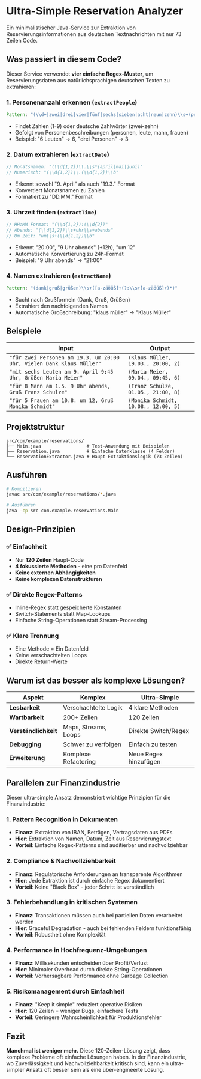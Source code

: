 # Ultra-Simple Reservation Analyzer

Ein minimalistischer Java-Service zur Extraktion von Reservierungsinformationen aus deutschen Textnachrichten mit nur 73 Zeilen Code.

## Was passiert in diesem Code?

Dieser Service verwendet **vier einfache Regex-Muster**, um Reservierungsdaten aus natürlichsprachigen deutschen Texten zu extrahieren:

### 1. **Personenanzahl erkennen** (`extractPeople`)
```java
Pattern: "(\\d+|zwei|drei|vier|fünf|sechs|sieben|acht|neun|zehn)\\s+(personen|leute|mann|frauen)"
```
- Findet Zahlen (1-9) oder deutsche Zahlwörter (zwei-zehn)
- Gefolgt von Personenbeschreibungen (personen, leute, mann, frauen)
- Beispiel: "6 Leuten" → 6, "drei Personen" → 3

### 2. **Datum extrahieren** (`extractDate`)
```java
// Monatsnamen: "(\\d{1,2})\\.\\s*(april|mai|juni)"
// Numerisch: "(\\d{1,2})\\.(\\d{1,2})\\b"
```
- Erkennt sowohl "9. April" als auch "19.3." Format
- Konvertiert Monatsnamen zu Zahlen
- Formatiert zu "DD.MM." Format

### 3. **Uhrzeit finden** (`extractTime`)
```java
// HH:MM Format: "(\\d{1,2}):(\\d{2})"
// Abends: "(\\d{1,2})\\s+uhr\\s+abends"
// Um Zeit: "um\\s+(\\d{1,2})\\b"
```
- Erkennt "20:00", "9 Uhr abends" (+12h), "um 12"
- Automatische Konvertierung zu 24h-Format
- Beispiel: "9 Uhr abends" → "21:00"

### 4. **Namen extrahieren** (`extractName`)
```java
Pattern: "(dank|gruß|grüßen)\\s+([a-zäöüß]+(?:\\s+[a-zäöüß]+)*)"
```
- Sucht nach Grußformeln (Dank, Gruß, Grüßen)
- Extrahiert den nachfolgenden Namen
- Automatische Großschreibung: "klaus müller" → "Klaus Müller"

## Beispiele

| Input | Output |
|-------|--------|
| `"für zwei Personen am 19.3. um 20:00 Uhr, Vielen Dank Klaus Müller"` | `(Klaus Müller, 19.03., 20:00, 2)` |
| `"mit sechs Leuten am 9. April 9:45 Uhr, Grüßen Maria Meier"` | `(Maria Meier, 09.04., 09:45, 6)` |
| `"für 8 Mann am 1.5. 9 Uhr abends, Gruß Franz Schulze"` | `(Franz Schulze, 01.05., 21:00, 8)` |
| `"für 5 Frauen am 10.8. um 12, Gruß Monika Schmidt"` | `(Monika Schmidt, 10.08., 12:00, 5)` |

## Projektstruktur

```
src/com/example/reservations/
├── Main.java                 # Test-Anwendung mit Beispielen
├── Reservation.java          # Einfache Datenklasse (4 Felder)
└── ReservationExtractor.java # Haupt-Extraktionslogik (73 Zeilen)
```

## Ausführen

```bash
# Kompilieren
javac src/com/example/reservations/*.java

# Ausführen
java -cp src com.example.reservations.Main
```

## Design-Prinzipien

### ✅ **Einfachheit**
- Nur **120 Zeilen** Haupt-Code
- **4 fokussierte Methoden** - eine pro Datenfeld
- **Keine externen Abhängigkeiten**
- **Keine komplexen Datenstrukturen**

### ✅ **Direkte Regex-Patterns**
- Inline-Regex statt gespeicherte Konstanten
- Switch-Statements statt Map-Lookups
- Einfache String-Operationen statt Stream-Processing

### ✅ **Klare Trennung**
- Eine Methode = Ein Datenfeld
- Keine verschachtelten Loops
- Direkte Return-Werte

## Warum ist das besser als komplexe Lösungen?

| Aspekt | Komplex | Ultra-Simple |
|--------|---------|--------------|
| **Lesbarkeit** | Verschachtelte Logik | 4 klare Methoden |
| **Wartbarkeit** | 200+ Zeilen | 120 Zeilen |
| **Verständlichkeit** | Maps, Streams, Loops | Direkte Switch/Regex |
| **Debugging** | Schwer zu verfolgen | Einfach zu testen |
| **Erweiterung** | Komplexe Refactoring | Neue Regex hinzufügen |

## Parallelen zur Finanzindustrie

Dieser ultra-simple Ansatz demonstriert wichtige Prinzipien für die Finanzindustrie:

### 1. **Pattern Recognition in Dokumenten**
- **Finanz**: Extraktion von IBAN, Beträgen, Vertragsdaten aus PDFs
- **Hier**: Extraktion von Namen, Datum, Zeit aus Reservierungstext
- **Vorteil**: Einfache Regex-Patterns sind auditierbar und nachvollziehbar

### 2. **Compliance & Nachvollziehbarkeit**
- **Finanz**: Regulatorische Anforderungen an transparente Algorithmen
- **Hier**: Jede Extraktion ist durch einfache Regex dokumentiert
- **Vorteil**: Keine "Black Box" - jeder Schritt ist verständlich

### 3. **Fehlerbehandlung in kritischen Systemen**
- **Finanz**: Transaktionen müssen auch bei partiellen Daten verarbeitet werden
- **Hier**: Graceful Degradation - auch bei fehlenden Feldern funktionsfähig
- **Vorteil**: Robustheit ohne Komplexität

### 4. **Performance in Hochfrequenz-Umgebungen**
- **Finanz**: Millisekunden entscheiden über Profit/Verlust
- **Hier**: Minimaler Overhead durch direkte String-Operationen
- **Vorteil**: Vorhersagbare Performance ohne Garbage Collection

### 5. **Risikomanagement durch Einfachheit**
- **Finanz**: "Keep it simple" reduziert operative Risiken
- **Hier**: 120 Zeilen = weniger Bugs, einfachere Tests
- **Vorteil**: Geringere Wahrscheinlichkeit für Produktionsfehler

## Fazit

**Manchmal ist weniger mehr.** Diese 120-Zeilen-Lösung zeigt, dass komplexe Probleme oft einfache Lösungen haben. In der Finanzindustrie, wo Zuverlässigkeit und Nachvollziehbarkeit kritisch sind, kann ein ultra-simpler Ansatz oft besser sein als eine über-engineerte Lösung.